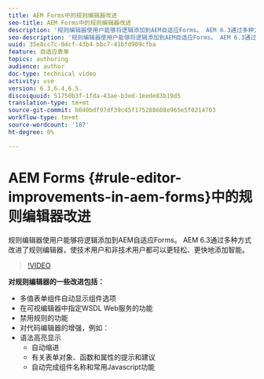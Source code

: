 ```yaml
---
title: AEM Forms中的规则编辑器改进
seo-title: AEM Forms中的规则编辑器改进
description: '规则编辑器使用户能够将逻辑添加到AEM自适应Forms。 AEM 6.3通过多种方式改进了规则编辑器，使技术用户和非技术用户都可以更轻松、更快地添加智能。 '
seo-description: '规则编辑器使用户能够将逻辑添加到AEM自适应Forms。 AEM 6.3通过多种方式改进了规则编辑器，使技术用户和非技术用户都可以更轻松、更快地添加智能。 '
uuid: 35e8cc7c-04cf-43b4-bbc7-41bfd909cfba
feature: 自适应表单
topics: authoring
audience: author
doc-type: technical video
activity: use
version: 6.3,6.4,6.5.
discoiquuid: 51750b3f-1fda-43ae-b3ed-1eede83b19d5
translation-type: tm+mt
source-git-commit: b040bdf97df39c45f175288608e965e5f0214703
workflow-type: tm+mt
source-wordcount: '187'
ht-degree: 0%

---
```



# AEM Forms {#rule-editor-improvements-in-aem-forms}中的规则编辑器改进

规则编辑器使用户能够将逻辑添加到AEM自适应Forms。 AEM 6.3通过多种方式改进了规则编辑器，使技术用户和非技术用户都可以更轻松、更快地添加智能。

>[!VIDEO](https://video.tv.adobe.com/v/19653?quality=9&learn=on)

**对规则编辑器的一些改进包括：**

* 多值表单组件自动显示组件选项
* 在可视编辑器中指定WSDL Web服务的功能
* 禁用规则的功能
* 对代码编辑器的增强，例如：
* 语法高亮显示
   * 自动缩进
   * 有关表单对象、函数和属性的提示和建议
   * 自动完成组件名称和常用Javascript功能
